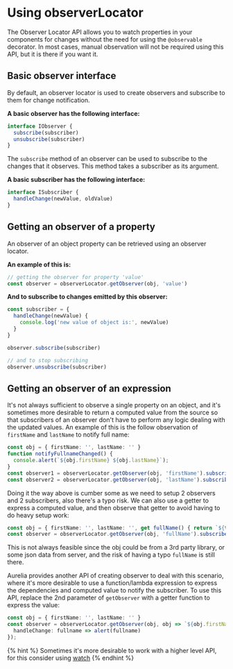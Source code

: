 # Using observerLocator

The Observer Locator API allows you to watch properties in your components for changes without the need for using the `@observable` decorator. In most cases, manual observation will not be required using this API, but it is there if you want it.

## Basic observer interface

By default, an observer locator is used to create observers and subscribe to them for change notification.

**A basic observer has the following interface:**

```typescript
interface IObserver {
  subscribe(subscriber)
  unsubscribe(subscriber)
}
```

The `subscribe` method of an observer can be used to subscribe to the changes that it observes. This method takes a subscriber as its argument.

**A basic subscriber has the following interface:**

```typescript
interface ISubscriber {
  handleChange(newValue, oldValue)
}
```

## Getting an observer of a property

An observer of an object property can be retrieved using an observer locator.

**An example of this is:**

```typescript
// getting the observer for property 'value'
const observer = observerLocator.getObserver(obj, 'value')
```

**And to subscribe to changes emitted by this observer:**

```typescript
const subscriber = {
  handleChange(newValue) {
    console.log('new value of object is:', newValue)
  }
}

observer.subscribe(subscriber)

// and to stop subscribing
observer.unsubscribe(subscriber)
```

## Getting an observer of an expression

It's not always sufficient to observe a single property on an object, and it's sometimes more desirable to return a computed value from the source so that subscribers of an observer don't have to perform any logic dealing with the updated values.
An example of this is the follow observation of `firstName` and `lastName` to notify full name:

```ts
const obj = { firstName: '', lastName: '' }
function notifyFullnameChanged() {
  console.alert(`${obj.firstName} ${obj.lastName}`);
}
const observer1 = observerLocator.getObserver(obj, 'firstName').subscribe({ handleChange: notifyFullnameChanged })
const observer2 = observerLocator.getObserver(obj, 'lastName').subscribe({ handleChange: notifyFullnameChanged })
```

Doing it the way above is cumber some as we need to setup 2 observers and 2 subscribers, also there's a typo risk. We can also use a getter to express a computed value,
and then observe that getter to avoid having to do heavy setup work:
```ts
const obj = { firstName: '', lastName: '', get fullName() { return `${this.firstName} ${this.lastName}` } }
const observer = observerLocator.getObserver(obj, 'fullName').subscribe({ handleChange: fullname => alert(fullname) });
```
This is not always feasible since the obj could be from a 3rd party library, or some json data from server, and the risk of having a typo `fullName` is still there.

Aurelia provides another API of creating observer to deal with this scenario, where it's more desirable to use a function/lambda expression to express the dependencies and computed value to notify the subscriber.
To use this API, replace the 2nd parameter of `getObserver` with a getter function to express the value:

```ts
const obj = { firstName: '', lastName: '' }
const observer = observerLocator.getObserver(obj, obj => `${obj.firstName} ${obj.lastName}`).subscribe({
  handleChange: fullname => alert(fullname)
});
```

{% hint %}
Sometimes it's more desirable to work with a higher level API, for this consider using [watch](./effect-observation.md#watch-effect)
{% endhint %}
